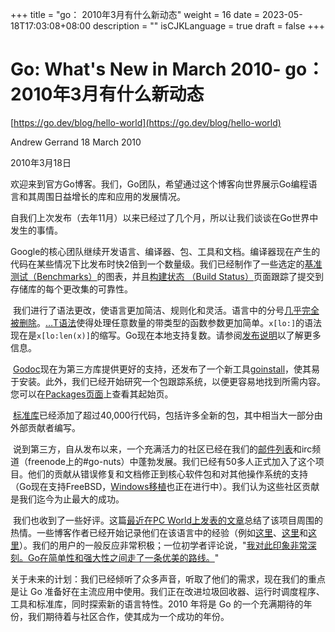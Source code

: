 +++
title = "go： 2010年3月有什么新动态"
weight = 16
date = 2023-05-18T17:03:08+08:00
description = ""
isCJKLanguage = true
draft = false
+++

# Go: What's New in March 2010- go： 2010年3月有什么新动态

[https://go.dev/blog/hello-world](https://go.dev/blog/hello-world)

Andrew Gerrand
18 March 2010

2010年3月18日

​	欢迎来到官方Go博客。我们，Go团队，希望通过这个博客向世界展示Go编程语言和其周围日益增长的库和应用的发展情况。

​	自我们上次发布（去年11月）以来已经过了几个月，所以让我们谈谈在Go世界中发生的事情。

​	Google的核心团队继续开发语言、编译器、包、工具和文档。编译器现在产生的代码在某些情况下比发布时快2倍到一个数量级。我们已经制作了一些选定的[基准测试（Benchmarks）](http://godashboard.appspot.com/benchmarks)的图表，并且[构建状态 （Build Status）](http://godashboard.appspot.com/)页面跟踪了提交到存储库的每个更改集的可靠性。

​	我们进行了语法更改，使语言更加简洁、规则化和灵活。语言中的分号[几乎完全被删除](http://groups.google.com/group/golang-nuts/t/5ee32b588d10f2e9)。[…T语法](../../../References/LanguageSpecification/Types#function-types)使得处理任意数量的带类型的函数参数更加简单。`x[lo:]`的语法现在是`x[lo:len(x)]`的缩写。Go现在本地支持复数。请参阅[发布说明](https://go.dev/doc/devel/release.html)以了解更多信息。

​	[Godoc](https://go.dev/cmd/godoc/)现在为第三方库提供更好的支持，还发布了一个新工具[goinstall](https://go.dev/cmd/goinstall)，使其易于安装。此外，我们已经开始研究一个包跟踪系统，以便更容易地找到所需内容。您可以在[Packages页面](http://godashboard.appspot.com/package)上查看其起始页。

​	[标准库](https://go.dev/pkg/)已经添加了超过40,000行代码，包括许多全新的包，其中相当大一部分由外部贡献者编写。

​	说到第三方，自从发布以来，一个充满活力的社区已经在我们的[邮件列表](http://groups.google.com/group/golang-nuts/)和irc频道（freenode上的#go-nuts）中蓬勃发展。我们已经有50多人正式加入了这个项目。他们的贡献从错误修复和文档修正到核心软件包和对其他操作系统的支持（Go现在支持FreeBSD，[Windows移植](http://code.google.com/p/go/wiki/WindowsPort)也正在进行中）。我们认为这些社区贡献是我们迄今为止最大的成功。

​		我们也收到了一些好评。这篇[最近在PC World上发表的文章](http://www.pcworld.idg.com.au/article/337773/google_go_captures_developers_imaginations/)总结了该项目周围的热情。一些博客作者已经开始记录他们在该语言中的经验（例如[这里](http://golang.tumblr.com/)、[这里](http://www.infi.nl/blog/view/id/47)和[这里](http://freecella.blogspot.com/2010/01/gospecify-basic-setup-of-projects.html)）。我们的用户的一般反应非常积极；一位初学者评论说，"[我对此印象非常深刻。Go在简单性和强大性之间走了一条优美的路线。](https://groups.google.com/group/golang-nuts/browse_thread/thread/5fabdd59f8562ed2)"

​	关于未来的计划：我们已经倾听了众多声音，听取了他们的需求，现在我们的重点是让 Go 准备好在主流应用中使用。我们正在改进垃圾回收器、运行时调度程序、工具和标准库，同时探索新的语言特性。2010 年将是 Go 的一个充满期待的年份，我们期待着与社区合作，使其成为一个成功的年份。


